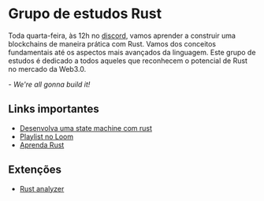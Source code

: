# Grupo de estudos Rust

Toda quarta-feira, às 12h no [discord](https://discord.com/events/898706705779687435/1212429115160924283/1214950617907200000
), vamos aprender a construir uma blockchains de maneira prática com Rust.
Vamos dos conceitos fundamentais até os aspectos mais avançados da linguagem. Este grupo de estudos é dedicado a todos aqueles que reconhecem o potencial de Rust no mercado da Web3.0.

_- We're all gonna build it!_
 
## Links importantes

* [Desenvolva uma state machine com rust](https://github.com/w3b3d3v/rust-state-machine)
* [Playlist no Loom](https://www.loom.com/share/folder/ae95a87c4df04b4485296243637af107)
* [Aprenda Rust](https://doc.rust-lang.org/rust-by-example/index.html)

## Extenções

* [Rust analyzer](https://marketplace.visualstudio.com/items?itemName=rust-lang.rust-analyzer)